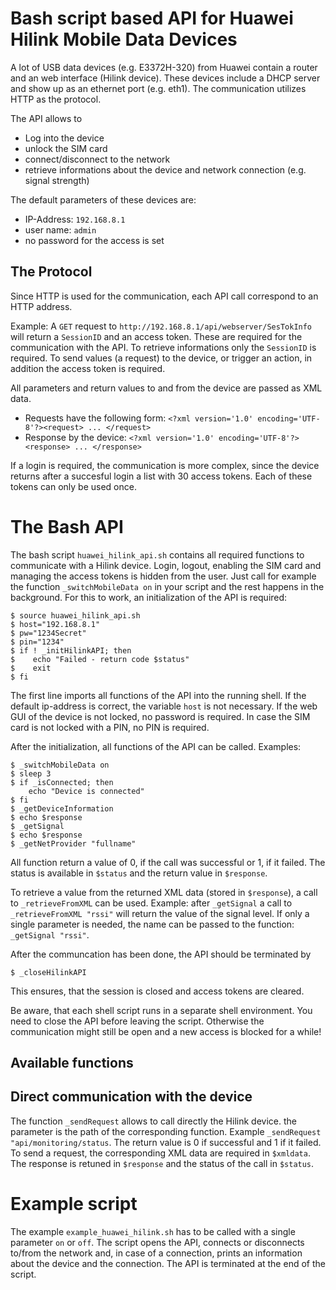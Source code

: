 # Bash script based API for Huawei Hilink Mobile Data Devices
A lot of USB data devices (e.g. E3372H-320) from Huawei contain a router and an web interface (Hilink device). These devices 
include a DHCP server and show up as an ethernet port (e.g. eth1).
The communication utilizes HTTP as the protocol.

The API allows to 
* Log into the device
* unlock the SIM card
* connect/disconnect to the network
* retrieve informations about the device and network connection (e.g. signal strength)

The default parameters of these devices are:
* IP-Address: `192.168.8.1`
* user name: `admin`
* no password for the access is set

## The Protocol
Since HTTP is used for the communication, each API call correspond to an HTTP address.

Example: A `GET` request to `http://192.168.8.1/api/webserver/SesTokInfo` will return a `SessionID` and an access token.
These are required for the communication with the API. To retrieve informations only the `SessionID` is required. To send values  (a request) to the device, or trigger an action, in addition the access token is required.

All parameters and return values to and from the device are passed as XML data.
* Requests have the following form: `<?xml version='1.0' encoding='UTF-8'?><request> ... </request>`   
* Response by the device: `<?xml version='1.0' encoding='UTF-8'?><response> ... </response>`

If a login is required, the communication is more complex, since the device returns after a succesful login a list with 30 access tokens. Each of these tokens can only be used once.   

# The Bash API
The bash script `huawei_hilink_api.sh` contains all required functions to communicate with a Hilink device. Login, logout, enabling the SIM card and managing the access tokens is hidden from the user. Just call for example the function `_switchMobileData on` in your script and the rest happens in the background. For this to work, an initialization of the API is required:
```
$ source huawei_hilink_api.sh
$ host="192.168.8.1"
$ pw="1234Secret"
$ pin="1234"
$ if ! _initHilinkAPI; then 
$    echo "Failed - return code $status"
$    exit
$ fi
```

The first line imports all functions of the API into the running shell. If the default ip-address is correct, the variable `host` is not necessary. If the web GUI of the device is not locked, no password is required. In case the SIM card is not locked with a PIN, no PIN is required.

After the initialization, all functions of the API can be called.
Examples:

```
$ _switchMobileData on
$ sleep 3
$ if _isConnected; then
	echo "Device is connected"
$ fi
$ _getDeviceInformation
$ echo $response
$ _getSignal
$ echo $response
$ _getNetProvider "fullname"
```
All function return a value of 0, if the call was successful or 1, if it failed. The status is available in `$status` and the return value in `$response`.

To retrieve a value from the returned XML data (stored in `$response`), a call to `_retrieveFromXML` can be used. Example: 
after `_getSignal` a call to `_retrieveFromXML "rssi"` will return the value of the signal level. If only a single parameter is needed, the name can be passed to the function: `_getSignal "rssi"`.

After the communcation has been done, the API should be terminated by 
```
$ _closeHilinkAPI
```
This ensures, that the session is closed and access tokens are cleared.

Be aware, that each shell script runs in a separate shell environment. You need to close the API before leaving the script. Otherwise the communication might still be open and a new access is blocked for a while!

## Available functions

## Direct communication with the device
The function `_sendRequest` allows to call directly the Hilink device. the parameter is the path of the corresponding function. Example `_sendRequest "api/monitoring/status`. The return value is 0 if successful and 1 if it failed. To send a request, the corresponding XML data are required in `$xmldata`. The response is retuned in `$response` and the status of the call in `$status`.

# Example script
The example `example_huawei_hilink.sh` has to be called with a single parameter `on` or `off`. The script opens the API, connects or disconnects to/from the network and, in case of a connection, prints an information about the device and the connection. The API is terminated at the end of the script.

